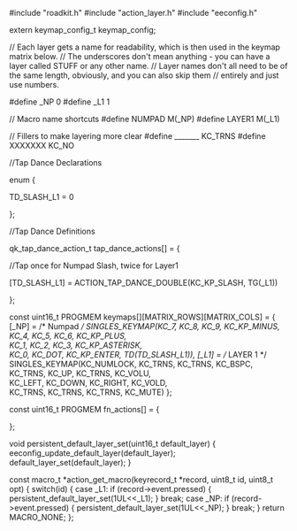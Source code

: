 #include "roadkit.h"
#include "action_layer.h"
#include "eeconfig.h"

extern keymap_config_t keymap_config;

// Each layer gets a name for readability, which is then used in the keymap matrix below.
// The underscores don't mean anything - you can have a layer called STUFF or any other name.
// Layer names don't all need to be of the same length, obviously, and you can also skip them
// entirely and just use numbers.




#define _NP 0
#define _L1 1

// Macro name shortcuts
#define NUMPAD M(_NP)
#define LAYER1 M(_L1)


// Fillers to make layering more clear
#define _______ KC_TRNS
#define XXXXXXX KC_NO

//Tap Dance Declarations

enum {

  TD_SLASH_L1 = 0

};

//Tap Dance Definitions

qk_tap_dance_action_t tap_dance_actions[] = {

  //Tap once for Numpad Slash, twice for Layer1

  [TD_SLASH_L1] = ACTION_TAP_DANCE_DOUBLE(KC_KP_SLASH, TG(_L1))

};


const uint16_t PROGMEM keymaps[][MATRIX_ROWS][MATRIX_COLS] = {
  [_NP] = /* Numpad */
    SINGLES_KEYMAP(KC_7, KC_8,   KC_9, KC_KP_MINUS,  \
                   KC_4, KC_5,   KC_6, KC_KP_PLUS, \
                   KC_1, KC_2,   KC_3, KC_KP_ASTERISK, \
                   KC_0, KC_DOT, KC_KP_ENTER, TD(TD_SLASH_L1)),
  [_L1] = /* LAYER 1 */ 
    SINGLES_KEYMAP(KC_NUMLOCK, KC_TRNS, KC_TRNS,  KC_BSPC,  \
		   KC_TRNS,    KC_UP,   KC_TRNS,  KC_VOLU,  \
                   KC_LEFT,    KC_DOWN, KC_RIGHT, KC_VOLD,  \
                   KC_TRNS,    KC_TRNS, KC_TRNS,  KC_MUTE) 
};

const uint16_t PROGMEM fn_actions[] = {

};

void persistent_default_layer_set(uint16_t default_layer) {
  eeconfig_update_default_layer(default_layer);
  default_layer_set(default_layer);
}

const macro_t *action_get_macro(keyrecord_t *record, uint8_t id, uint8_t opt)
{
      switch(id) {
        case _L1:
          if (record->event.pressed) {
            persistent_default_layer_set(1UL<<_L1);
          }
          break;
        case _NP:
          if (record->event.pressed) {
            persistent_default_layer_set(1UL<<_NP);
          }
          break;
      }
    return MACRO_NONE;
};
